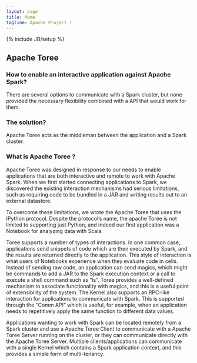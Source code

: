 ```yaml
---
layout: page
title: Home
tagline: Apache Project !
---
```

<!--
{% comment %}
Licensed to the Apache Software Foundation (ASF) under one or more
contributor license agreements.  See the NOTICE file distributed with
this work for additional information regarding copyright ownership.
The ASF licenses this file to you under the Apache License, Version 2.0
(the "License"); you may not use this file except in compliance with
the License.  You may obtain a copy of the License at

http://www.apache.org/licenses/LICENSE-2.0

Unless required by applicable law or agreed to in writing, software
distributed under the License is distributed on an "AS IS" BASIS,
WITHOUT WARRANTIES OR CONDITIONS OF ANY KIND, either express or implied.
See the License for the specific language governing permissions and
limitations under the License.
{% endcomment %}
-->

{% include JB/setup %}

## Apache Toree


### How to enable an interactive application against Apache Spark?

There are several options to communicate with a Spark cluster, but none provided the necessary flexibility combined with a API that would work for them. 

### The solution?

Apache Toree acts as the middleman between the application and a Spark cluster.


### What is Apache Toree ?

Apache Toree was designed in response to our needs to enable applications that are both interactive and remote to work with Apache Spark. When we first started connecting applications to Spark, we discovered the existing interaction mechanisms had serious limitations, such as requiring code to be bundled in a JAR and writing results out to an external datastore.

To overcome these limitations, we wrote the Apache Toree that uses the IPython protocol. Despite the protocol’s name, the apache Toree is not limited to supporting just Python, and indeed our first application was a Notebook for analyzing data with Scala.

Toree supports a number of types of interactions. In one common case, applications send snippets of code which are then executed by Spark, and the results are returned directly to the application. This style of interaction is what users of Notebooks experience when they evaluate code in cells. Instead of sending raw code, an application can send magics, which might be commands to add a JAR to the Spark execution context or a call to execute a shell command such as “ls”. Toree provides a well-defined mechanism to associate functionality with magics, and this is a useful point of extensibility of the system. The Kernel also supports an RPC-like interaction for applications to communicate with Spark. This is supported through the “Comm API” which is useful, for example, when an application needs to repetitively apply the same function to different data values.

Applications wanting to work with Spark can be located remotely from a Spark cluster and use a Apache Toree Client to communicate with a Apache Toree Server running on the cluster, or they can communicate directly with the Apache Toree Server. Multiple clients/applications can communicate with a single Kernel which contains a Spark application context, and this provides a simple form of multi-tenancy.